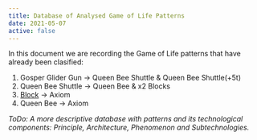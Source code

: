 ```yaml
---
title: Database of Analysed Game of Life Patterns
date: 2021-05-07
active: false
---
```


In this document we are recording the Game of Life patterns that have already been clasified:

1. Gosper Glider Gun -> Queen Bee Shuttle & Queen Bee Shuttle(+5t)
2. Queen Bee Shuttle -> Queen Bee & x2 Blocks
3. [Block](https://galapagos.netlify.app/database/block) -> Axiom
4. Queen Bee -> Axiom

*ToDo: A more descriptive database with patterns and its technological components: Principle, Architecture, Phenomenon and Subtechnologies.*
